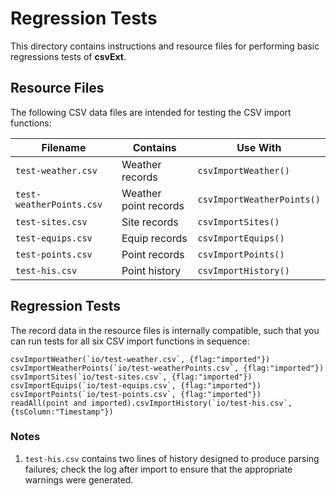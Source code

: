 Regression Tests
================

This directory contains instructions and resource files for performing basic regressions tests of
**csvExt**.

Resource Files
--------------

The following CSV data files are intended for testing the CSV import functions:

Filename                 | Contains              | Use With
------------------------ | --------------------- | --------------------------
`test-weather.csv`       | Weather records       | `csvImportWeather()`
`test-weatherPoints.csv` | Weather point records | `csvImportWeatherPoints()`
`test-sites.csv`         | Site records          | `csvImportSites()`
`test-equips.csv`        | Equip records         | `csvImportEquips()`
`test-points.csv`        | Point records         | `csvImportPoints()`
`test-his.csv`           | Point history         | `csvImportHistory()`

Regression Tests
----------------

The record data in the resource files is internally compatible, such that you can run tests for all
six CSV import functions in sequence:

```
csvImportWeather(`io/test-weather.csv`, {flag:"imported"})
csvImportWeatherPoints(`io/test-weatherPoints.csv`, {flag:"imported"})
csvImportSites(`io/test-sites.csv`, {flag:"imported"})
csvImportEquips(`io/test-equips.csv`, {flag:"imported"})
csvImportPoints(`io/test-points.csv`, {flag:"imported"})
readAll(point and imported).csvImportHistory(`io/test-his.csv`, {tsColumn:"Timestamp"})
```

### Notes ###

1. `test-his.csv` contains two lines of history designed to produce parsing failures; check the log
   after import to ensure that the appropriate warnings were generated.